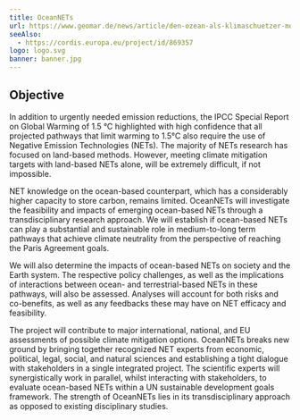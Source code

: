 ```yaml
---
title: OceanNETs
url: https://www.geomar.de/news/article/den-ozean-als-klimaschuetzer-mobilisieren
seeAlso:
  - https://cordis.europa.eu/project/id/869357
logo: logo.svg
banner: banner.jpg
---
```


## Objective

In addition to urgently needed emission reductions, the IPCC Special Report on Global Warming of 1.5 °C highlighted with high confidence that all projected pathways that limit warming to 1.5°C also require the use of Negative Emission Technologies (NETs). The majority of NETs research has focused on land-based methods. However, meeting climate mitigation targets with land-based NETs alone, will be extremely difficult, if not impossible.

NET knowledge on the ocean-based counterpart, which has a considerably higher capacity to store carbon, remains limited. OceanNETs will investigate the feasibility and impacts of emerging ocean-based NETs through a transdisciplinary research approach. We will establish if ocean-based NETs can play a substantial and sustainable role in medium-to-long term pathways that achieve climate neutrality from the perspective of reaching the Paris Agreement goals.

We will also determine the impacts of ocean-based NETs on society and the Earth system. The respective policy challenges, as well as the implications of interactions between ocean- and terrestrial-based NETs in these pathways, will also be assessed. Analyses will account for both risks and co-benefits, as well as any feedbacks these may have on NET efficacy and feasibility.

The project will contribute to major international, national, and EU assessments of possible climate mitigation options. OceanNETs breaks new ground by bringing together recognized NET experts from economic, political, legal, social, and natural sciences and establishing a tight dialogue with stakeholders in a single integrated project. The scientific experts will synergistically work in parallel, whilst interacting with stakeholders, to evaluate ocean-based NETs within a UN sustainable development goals framework. The strength of OceanNETs lies in its transdisciplinary approach as opposed to existing disciplinary studies.
